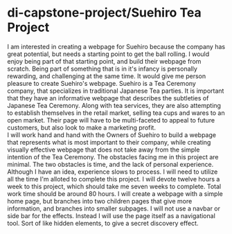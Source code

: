 # di-capstone-project/Suehiro Tea Project
I am interested in creating a webpage for Suehiro because the company has great potential, but needs a starting point to get the ball rolling.  I would enjoy being part of that starting point, and build their webpage from scratch.  Being part of something that is in it's infancy is personally rewarding, and challenging at the same time.  It would give me person pleasure to create Suehiro's webpage.
Suehiro is a Tea Ceremony company, that specializes in traditional Japanese Tea parties.  It is important that they have an informative webpage that describes the subtleties of Japanese Tea Ceremony.  Along with tea services, they are also attempting to establish themselves in the retail market,  selling tea cups and wares to an open market.  Their page will have to be multi-faceted to appeal to future customers, but also look to make a marketing profit.  
I will work hand and hand with the Owners of Suehiro to build a webpage that represents what is most important to their company, while creating visually effective webpage that does not take away from the simple intention of the Tea Ceremony.
The obstacles facing me in this project are minimal.  The two obstacles is time, and the lack of personal experience.  Although I have an idea, experience slows to process.  I will need to utilize all the time I'm alloted to complete this project.
I will devote twelve hours a week to this project, which should take me seven weeks to complete.  Total work time should be around 80 hours.
I will create a webpage with a simple home page, but branches into two children pages that give more information, and branches into smaller subpages.  I will not use a navbar or side bar for the effects.  Instead I will use the page itself as a navigational tool.  Sort of like hidden elements, to give a secret discovery effect.

